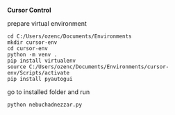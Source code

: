**Cursor Control**

prepare virtual environment
```
cd C:/Users/ozenc/Documents/Environments
mkdir cursor-env
cd cursor-env
python -m venv .
pip install virtualenv
source C:/Users/ozenc/Documents/Environments/cursor-env/Scripts/activate
pip install pyautogui
```

go to installed folder and run
```
python nebuchadnezzar.py
```
